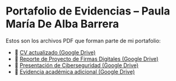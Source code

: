 # Portafolio de Evidencias – Paula María De Alba Barrera

Estos son los archivos PDF que forman parte de mi portafolio:

- 📄 [CV actualizado (Google Drive)](https://drive.google.com/file/d/1REHGgfrj22aKc7R6DQT2QcCXt16qLpsC/view?usp=sharing)
- 📄 [Reporte de Proyecto de Firmas Digitales (Google Drive)](https://drive.google.com/file/d/1iS31Q0qlcifjYS_WYsBxsAx5ftXCCLIX/view?usp=sharing)
- 📄 [Presentación de Ciberseguridad (Google Drive)](https://drive.google.com/file/d/1iS31Q0qlcifjYS_WYsBxsAx5ftXCCLIX/view?usp=sharing)
- 📄 [Evidencia académica adicional (Google Drive)](https://drive.google.com/file/d/1XgDcUro-XeNGbBio1uaJln4-Rul0L4d8/view?usp=sharing)
